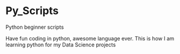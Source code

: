 # Py_Scripts
Python beginner scripts

Have fun coding in python, awesome language ever.
This is how I am learning python for my Data Science projects
